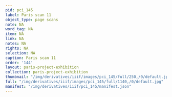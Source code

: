 ```yaml
---
pid: pci_145
label: Paris scan 11
object_type: page scans
note: NA
word_tag: NA
item: NA
link: NA
notes: NA
rights: NA
selection: NA
caption: Paris scan 11
order: '144'
layout: paris-project-exhibition
collection: paris-project-exhibition
thumbnail: "/img/derivatives/iiif/images/pci_145/full/250,/0/default.jpg"
full: "/img/derivatives/iiif/images/pci_145/full/1140,/0/default.jpg"
manifest: "/img/derivatives/iiif/pci_145/manifest.json"
---
```

